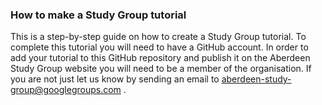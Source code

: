 ### How to make a Study Group tutorial

This is a step-by-step guide on how to create a Study Group tutorial. To complete this tutorial you will need to have a GitHub account.
In order to add your tutorial to this GitHub repository and publish it on the Aberdeen Study Group website you will need to be a member of the organisation. 
If you are not just let us know by sending an email to aberdeen-study-group@googlegroups.com .
